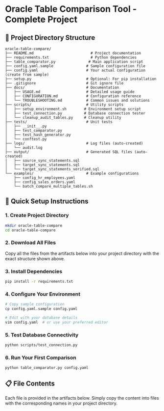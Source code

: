 # Oracle Table Comparison Tool - Complete Project

## 📁 Project Directory Structure

```
oracle-table-compare/
├── README.md                          # Project documentation
├── requirements.txt                   # Python dependencies
├── table_comparator.py               # Main application script
├── config.yaml.sample               # Sample configuration file
├── config.yaml                      # Your actual configuration (create from sample)
├── setup.py                         # Optional: For pip installation
├── .gitignore                       # Git ignore file
├── docs/                            # Documentation
│   ├── USAGE.md                     # Detailed usage guide
│   ├── CONFIGURATION.md             # Configuration reference
│   └── TROUBLESHOOTING.md           # Common issues and solutions
├── scripts/                         # Utility scripts
│   ├── setup_environment.sh        # Environment setup script
│   ├── test_connection.py          # Database connection tester
│   └── cleanup_audit_tables.py     # Cleanup utility
├── tests/                           # Unit tests
│   ├── __init__.py
│   ├── test_comparator.py
│   ├── test_hash_generator.py
│   └── conftest.py
├── logs/                            # Log files (auto-created)
│   └── audit.log
├── output/                          # Generated SQL files (auto-created)
│   ├── source_sync_statements.sql
│   ├── target_sync_statements.sql
│   └── target_sync_statements_verified.sql
└── examples/                        # Example configurations
    ├── config_hr_employees.yaml
    ├── config_sales_orders.yaml
    └── batch_compare_multiple_tables.sh
```

## 🚀 Quick Setup Instructions

### 1. Create Project Directory
```bash
mkdir oracle-table-compare
cd oracle-table-compare
```

### 2. Download All Files
Copy all the files from the artifacts below into your project directory with the exact structure shown above.

### 3. Install Dependencies
```bash
pip install -r requirements.txt
```

### 4. Configure Your Environment
```bash
# Copy sample configuration
cp config.yaml.sample config.yaml

# Edit with your database details
vim config.yaml  # or use your preferred editor
```

### 5. Test Database Connectivity
```bash
python scripts/test_connection.py
```

### 6. Run Your First Comparison
```bash
python table_comparator.py config.yaml
```

## 📋 File Contents

Each file is provided in the artifacts below. Simply copy the content into files with the corresponding names in your project directory.
